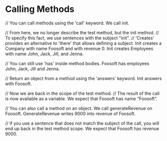 # Calling Methods

// You can call methods using the 'call' keyword.
We call init.

// From here, we no longer describe the test method, but the init method.
// To specify this fact, we use sentences with the subject "init".
// 'Creates' provides an alternative to 'there' that allows defining a subject.
Init creates a Company with name Foosoft and with revenue 0.
Init creates Employees with name John, Jack, Jill, and Jenna.

// You can still use 'has' inside method bodies.
Foosoft has employees John, Jack, Jill and Jenna.

// Return an object from a method using the 'answers' keyword.
Init answers with Foosoft.

// Now we are back in the scope of the test method.
// The result of the call is now available as a variable.
We expect that Foosoft has name "Foosoft".

// You can also call a method on an object.
We call generateRevenue on Foosoft.
GenerateRevenue writes 9000 into revenue of Foosoft.

// If you use a sentence that does not match the subject of the call, you will end up back in the test method scope.
We expect that Foosoft has revenue 9000.
